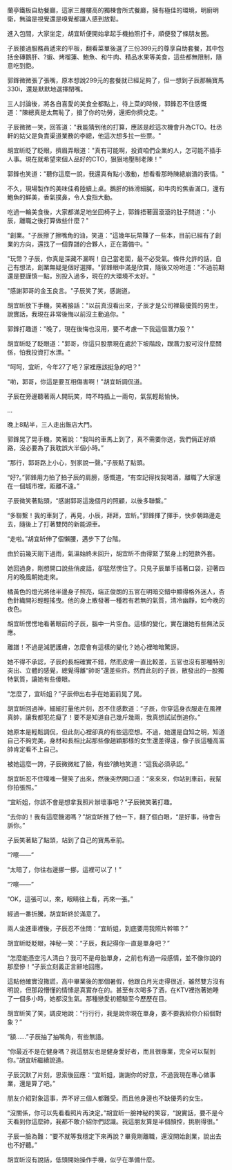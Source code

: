 蘭亭鐵板自助餐廳，這家三層樓高的獨棟會所式餐廳，擁有極佳的環境，明廚明衛，無論是視覺還是嗅覺都讓人感到放鬆。

進入包間，大家坐定，胡宜盺便開始拿起手機拍照打卡，順便發了條朋友圈。

子辰接過服務員遞來的平板，翻看菜單後選了三份399元的尊享自助套餐，其中包括金磚鵝肝、?蝦、烤榴蓮、鮑魚、和牛肉、精品水果等美食，這些都無限制，隨意吃到飽。

郭鋒微微張了張嘴，原本想說299元的套餐就已經足夠了，但一想到子辰那輛寶馬330i，還是默默地選擇閉嘴。

三人討論後，將各自喜愛的美食全都點上，待上菜的時候，郭鋒忍不住感慨道："陳總真是太無恥了，搶了你的功勞，還把你擠兌走。"

子辰微微一笑，回答道："我能猜到他的打算，應該是趁這次機會升為CTO。杜丞軒的姑父是負責渠道業務的李總，他這次想多拉一些票。"

胡宜盺眨了眨眼，擠眉弄眼道："真有可能啊，投資咱們企業的人，怎可能不插手人事。現在就希望來個人品好的CTO，狠狠地壓制老陳！"

郭鋒也笑道："聽你這麼一說，我還真有點小激動，想看看那時陳總崩潰的表情。"

不久，現場製作的美味佳肴陸續上桌。鵝肝的絲滑細膩，和牛肉的焦香滿口，還有鮑魚的鮮美，香氣撲鼻，令人食指大動。

吃過一輪美食後，大家都滿足地坐回椅子上，郭鋒捂著圓滾滾的肚子問道："小辰，離職之後打算做些什麼？"

"創業。"子辰擦了擦嘴角的油，笑道："這幾年玩幣賺了一些本，目前已經有了創業的方向，還找了一個靠譜的合夥人，正在籌備中。"

"玩幣？子辰，你真是深藏不漏啊！自己當老闆，最不必受氣。條件允許的話，自己有想法，創業無疑是個好選擇。"郭鋒眼中滿是欣賞，隨後又吩咐道："不過前期還是要謹慎一點，別投入過多，現在的大環境不太好。"

"感謝郭哥的金玉良言。"子辰笑了笑，感謝道。

胡宜盺放下手機，笑著接話："以前真沒看出來，子辰才是公司裡最優質的男生，說實話，我現在非常後悔以前沒主動追你。"

郭鋒打趣道："晚了，現在後悔也沒用，要不考慮一下我這個潛力股？"

胡宜盺眨了眨眼道："郭哥，你這只股票現在處於下坡階段，跟潛力股可沒什麼關係，怕我投資打水漂。"

"呵呵，宜盺，今年27了吧？家裡應該挺急的吧？"

"喲，郭哥，你這是要互相傷害啊！"胡宜盺調侃道。

子辰在旁邊聽著兩人開玩笑，時不時插上一兩句，氣氛輕鬆愉快。

...

晚上8點半，三人走出飯店大門。

郭鋒晃了晃手機，笑著說：“我叫的車馬上到了，真不需要你送，我們倆正好順路，沒必要為了我耽誤大半個小時。”

“那行，郭哥路上小心，到家說一聲。”子辰點了點頭。

“好?。”郭鋒用力拍了拍子辰的肩膀，感慨道，“有空記得找我喝酒，離職了大家還在一個城市裡，距離不遠。”

子辰微笑著點頭，“感謝郭哥這幾個月的照顧，以後多聯繫。”

“多聯繫！我的車到了，再見，小辰，拜拜，宜盺。”郭鋒揮了揮手，快步朝路邊走去，隨後上了打著雙閃的新能源車。

“走啦。”胡宜盺伸了個懶腰，邁步下了台階。

由於前幾天剛下過雨，氣溫始終未回升，胡宜盺不由得緊了緊身上的短款外套。

她回過身，剛想開口說些俏皮話，卻猛然愣住了。只見子辰單手插著口袋，迎著四月的晚風朝她走來。

橘黃色的燈光將他半邊身子照亮，端正俊朗的五官在明暗交錯中顯得格外迷人，杏色針織開衫輕輕搖曳。他的身上散發著一種若有若無的氣質，清冷幽靜，如今晚的夜色。

胡宜盺愣愣地看著眼前的子辰，腦中一片空白。這樣的變化，實在讓她有些無法反應。

離譜！不過是減肥護膚，怎麼會有這樣的變化？她心裡暗暗驚訝。

她不得不承認，子辰的長相確實不錯，然而皮膚一直比較差，五官也沒有那種特別突出、立體的感覺，總覺得離“帥哥”還差些許。然而此刻的子辰，散發出的一股獨特氣質，讓她有些傻眼。

“怎麼了，宜盺姐？”子辰伸出右手在她面前晃了晃。

胡宜盺回過神，細細打量他片刻，忍不住感歎道：“子辰，你穿這身衣服走在風裡真帥，讓我都犯花癡了！要不是知道自己幾斤幾兩，我真想試試倒追你。”

她原本是輕鬆調侃，但此刻心裡卻真的有些這麼想。不過，她還是自知之明，知道自己不夠完美，身材和長相比起那些像趙穎那樣的女生還差得遠，像子辰這種高富帥肯定看不上自己。

被她這麼一誇，子辰微微紅了臉，有些?腆地笑道：“這我必須承認。”

胡宜盺忍不住噗嗤一聲笑了出來，然後突然開口道：“來來來，你站到車前，我幫你拍張照。”

“宜盺姐，你該不會是想拿我照片辦壞事吧？”子辰微笑著打趣。

“去你的！我有這麼饑渴嗎？”胡宜盺推了他一下，翻了個白眼，“是好事，待會告訴你。”

子辰笑著點了點頭，站到了自己的寶馬車前。

“?嚓——”

“太暗了，你往右邊挪一挪，這裡可以了！”

“?嚓——”

“OK，這張可以，來，眼睛往上看，再來一張。”

經過一番折騰，胡宜盺終於滿意了。

兩人坐進車裡後，子辰忍不住問：“宜盺姐，到底要用我照片幹嘛？”

胡宜盺眨眨眼，神秘一笑：“子辰，我記得你一直是單身吧？”

“怎麼能憑空污人清白？我可不是母胎單身，之前也有過一段感情，並不像你說的那麼慘！”子辰立刻義正言辭地回應。

這點他確實沒撒謊，高中畢業後的那個暑假，他跟白月光走得很近，雖然雙方沒有明說，但那段懵懂的情愫是真實存在的。甚至有次喝多了酒，在KTV裡抱著她睡了一個多小時，她都沒生氣。那種戀愛初體驗至今歷歷在目。

胡宜盺笑了笑，調皮地說：“行行行，我是說你現在單身，要不要我給你介紹個對象？”

“額……”子辰抽了抽嘴角，有些無語。

“你最近不是在健身嗎？我這朋友也是健身愛好者，而且很專業，完全可以幫到你。”胡宜盺繼續說道。

子辰沉默了片刻，思索後回應：“宜盺姐，謝謝你的好意，不過我現在專心做事業，還是算了吧。”

朋友介紹對象這事，弄不好三個人都難受。而且他身邊也不缺優秀的女生。

“沒關係，你可以先看看照片再決定。”胡宜盺一臉神秘的笑容，“說實話，要不是今天看到你這麼帥，我都不敢介紹你們認識。我這朋友算是半個顏控，挑剔得很。”

子辰一臉為難：“要不就等我穩定下來再說？畢竟剛離職，還沒開始創業，說出去也不好聽。”

胡宜盺沒有說話，低頭開始操作手機，似乎在準備什麼。